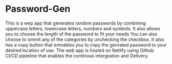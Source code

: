 # Password-Gen
This is a wep app that generates random passwords by combining uppercase letters, lowercase letters, numbers and symbols.
It also allows you to choose the length of the password to fit your needs
You can also choose to ommit any of the categories by unchecking the checkbox.
It also has a copy button that emnables you to copy the genrated password to your desired location of use.
The web app is hosted on Netlify using Github CI/CD pipleline that enables the continous intergration and Delivery.
